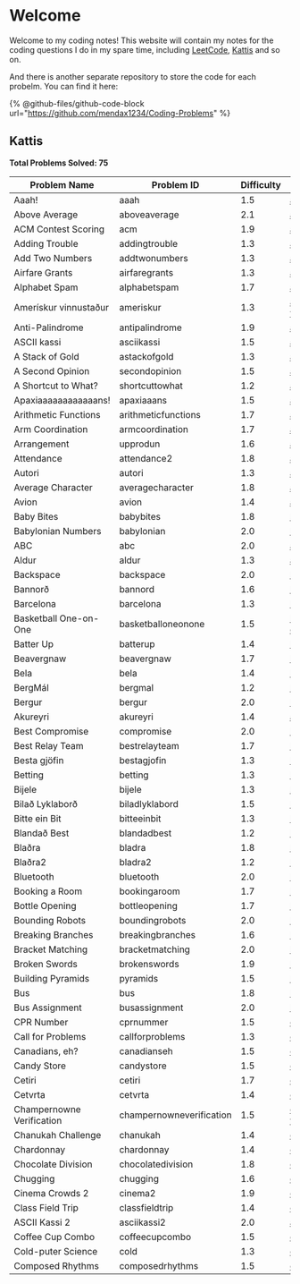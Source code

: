 # Welcome

Welcome to my coding notes! This website will contain my notes for the coding questions I do in my spare time, including [LeetCode](https://leetcode.com/u/mendax1234/), [Kattis](https://open.kattis.com/users/wenbo-daniel-zhu) and so on.

And there is another separate repository to store the code for each probelm. You can find it here:

{% @github-files/github-code-block url="https://github.com/mendax1234/Coding-Problems" %}

## Kattis

**Total Problems Solved: 75**

| Problem Name              | Problem ID               | Difficulty | Explanation                                                                        | Language |
| ------------------------- | ------------------------ | ---------- | ---------------------------------------------------------------------------------- | -------- |
| Aaah!                     | aaah                     | 1.5        | [aaah.md](kattis/easy/aaah.md "mention")                                           | C        |
| Above Average             | aboveaverage             | 2.1        | [above-average.md](kattis/easy/above-average.md "mention")                         | C        |
| ACM Contest Scoring       | acm                      | 1.9        | [acm-contest-scoring.md](kattis/easy/acm-contest-scoring.md "mention")             | C        |
| Adding Trouble            | addingtrouble            | 1.3        | [adding-trouble.md](kattis/easy/adding-trouble.md "mention")                       | C        |
| Add Two Numbers           | addtwonumbers            | 1.3        | [add-two-numbers.md](kattis/easy/add-two-numbers.md "mention")                     | C        |
| Airfare Grants            | airfaregrants            | 1.3        | [airfare-grants.md](kattis/easy/airfare-grants.md "mention")                       | C        |
| Alphabet Spam             | alphabetspam             | 1.7        | [alphabet-spam.md](kattis/easy/alphabet-spam.md "mention")                         | C        |
| Amerískur vinnustaður     | ameriskur                | 1.3        | [ameriskur-vinnustadur.md](kattis/easy/ameriskur-vinnustadur.md "mention")         | C        |
| Anti-Palindrome           | antipalindrome           | 1.9        | [anti-palindrome.md](kattis/easy/anti-palindrome.md "mention")                     | C        |
| ASCII kassi               | asciikassi               | 1.5        | [ascii-kassi.md](kattis/easy/ascii-kassi.md "mention")                             | C        |
| A Stack of Gold           | astackofgold             | 1.3        | [a-stack-of-gold.md](kattis/easy/a-stack-of-gold.md "mention")                     | C        |
| A Second Opinion          | secondopinion            | 1.5        | [a-second-opinion.md](kattis/easy/a-second-opinion.md "mention")                   | C        |
| A Shortcut to What?       | shortcuttowhat           | 1.2        | [a-shortcut-to-what.md](kattis/easy/a-shortcut-to-what.md "mention")               | C        |
| Apaxiaaaaaaaaaaaans!      | apaxiaaans               | 1.5        | [apaxiaaaaaaaaaaaans.md](kattis/easy/apaxiaaaaaaaaaaaans.md "mention")             | C        |
| Arithmetic Functions      | arithmeticfunctions      | 1.7        | [arithmetic-functions.md](kattis/easy/arithmetic-functions.md "mention")           | C        |
| Arm Coordination          | armcoordination          | 1.7        | [arm-coordination.md](kattis/easy/arm-coordination.md "mention")                   | C        |
| Arrangement               | upprodun                 | 1.6        | [arrangement.md](kattis/easy/arrangement.md "mention")                             | C        |
| Attendance                | attendance2              | 1.8        | [attendance.md](kattis/easy/attendance.md "mention")                               | C        |
| Autori                    | autori                   | 1.3        | [autori.md](kattis/easy/autori.md "mention")                                       | C        |
| Average Character         | averagecharacter         | 1.8        | [average-character.md](kattis/easy/average-character.md "mention")                 | C        |
| Avion                     | avion                    | 1.4        | [avion.md](kattis/easy/avion.md "mention")                                         | C        |
| Baby Bites                | babybites                | 1.8        | [baby-bites.md](kattis/easy/baby-bites.md "mention")                               | C        |
| Babylonian Numbers        | babylonian               | 2.0        | [babylonian-numbers.md](kattis/easy/babylonian-numbers.md "mention")               | C        |
| ABC                       | abc                      | 2.0        | [abc.md](kattis/easy/abc.md "mention")                                             | C        |
| Aldur                     | aldur                    | 1.3        | [aldur.md](kattis/easy/aldur.md "mention")                                         | C        |
| Backspace                 | backspace                | 2.0        | [backspace.md](kattis/easy/backspace.md "mention")                                 | C        |
| Bannorð                   | bannord                  | 1.6        | [bannord.md](kattis/easy/bannord.md "mention")                                     | C        |
| Barcelona                 | barcelona                | 1.3        | [barcelona.md](kattis/easy/barcelona.md "mention")                                 | C        |
| Basketball One-on-One     | basketballoneonone       | 1.5        | [basketball-one-on-one.md](kattis/easy/basketball-one-on-one.md "mention")         | C        |
| Batter Up                 | batterup                 | 1.4        | [batter-up.md](kattis/easy/batter-up.md "mention")                                 | C        |
| Beavergnaw                | beavergnaw               | 1.7        | [beavergnaw.md](kattis/easy/beavergnaw.md "mention")                               | C        |
| Bela                      | bela                     | 1.4        | [bela.md](kattis/easy/bela.md "mention")                                           | C        |
| BergMál                   | bergmal                  | 1.2        | [bergmal.md](kattis/easy/bergmal.md "mention")                                     | C        |
| Bergur                    | bergur                   | 2.0        | [bergur.md](kattis/easy/bergur.md "mention")                                       | C        |
| Akureyri                  | akureyri                 | 1.4        | [akureyri.md](kattis/easy/akureyri.md "mention")                                   | C        |
| Best Compromise           | compromise               | 2.0        | [best-compromise.md](kattis/easy/best-compromise.md "mention")                     | C        |
| Best Relay Team           | bestrelayteam            | 1.7        | [best-relay-team.md](kattis/easy/best-relay-team.md "mention")                     | C        |
| Besta gjöfin              | bestagjofin              | 1.3        | [besta-gjofin.md](kattis/easy/besta-gjofin.md "mention")                           | C        |
| Betting                   | betting                  | 1.3        | [betting.md](kattis/easy/betting.md "mention")                                     | C        |
| Bijele                    | bijele                   | 1.3        | [bijele.md](kattis/easy/bijele.md "mention")                                       | C        |
| Bilað Lyklaborð           | biladlyklabord           | 1.5        | [bilad-lyklabord.md](kattis/easy/bilad-lyklabord.md "mention")                     | C        |
| Bitte ein Bit             | bitteeinbit              | 1.3        | [bitte-ein-bit.md](kattis/easy/bitte-ein-bit.md "mention")                         | C        |
| Blandað Best              | blandadbest              | 1.2        | [blandad-best.md](kattis/easy/blandad-best.md "mention")                           | C        |
| Blaðra                    | bladra                   | 1.8        | [bladra.md](kattis/easy/bladra.md "mention")                                       | C        |
| Blaðra2                   | bladra2                  | 1.2        | [bladra2.md](kattis/easy/bladra2.md "mention")                                     | C        |
| Bluetooth                 | bluetooth                | 2.0        | [bluetooth.md](kattis/easy/bluetooth.md "mention")                                 | C        |
| Booking a Room            | bookingaroom             | 1.7        | [booking-a-room.md](kattis/easy/booking-a-room.md "mention")                       | C        |
| Bottle Opening            | bottleopening            | 1.7        | [bottle-opening.md](kattis/easy/bottle-opening.md "mention")                       | C        |
| Bounding Robots           | boundingrobots           | 2.0        | [bounding-robots.md](kattis/easy/bounding-robots.md "mention")                     | C        |
| Breaking Branches         | breakingbranches         | 1.6        | [breaking-branches.md](kattis/easy/breaking-branches.md "mention")                 | C        |
| Bracket Matching          | bracketmatching          | 2.0        | [bracket-matching.md](kattis/easy/bracket-matching.md "mention")                   | C        |
| Broken Swords             | brokenswords             | 1.9        | [broken-swords.md](kattis/easy/broken-swords.md "mention")                         | C        |
| Building Pyramids         | pyramids                 | 1.5        | [building-pyramids.md](kattis/easy/building-pyramids.md "mention")                 | C        |
| Bus                       | bus                      | 1.8        | [bus.md](kattis/easy/bus.md "mention")                                             | C        |
| Bus Assignment            | busassignment            | 2.0        | [bus-assignment.md](kattis/easy/bus-assignment.md "mention")                       | C        |
| CPR Number                | cprnummer                | 1.5        | [cpr-number.md](kattis/easy/cpr-number.md "mention")                               | C        |
| Call for Problems         | callforproblems          | 1.3        | [call-for-problems.md](kattis/easy/call-for-problems.md "mention")                 | C        |
| Canadians, eh?            | canadianseh              | 1.5        | [canadians-eh.md](kattis/easy/canadians-eh.md "mention")                           | C        |
| Candy Store               | candystore               | 1.5        | [candy-store.md](kattis/easy/candy-store.md "mention")                             | C        |
| Cetiri                    | cetiri                   | 1.7        | [cetiri.md](kattis/easy/cetiri.md "mention")                                       | C        |
| Cetvrta                   | cetvrta                  | 1.4        | [cetvrta.md](kattis/easy/cetvrta.md "mention")                                     | C        |
| Champernowne Verification | champernowneverification | 1.5        | [champernowne-verification.md](kattis/easy/champernowne-verification.md "mention") | C        |
| Chanukah Challenge        | chanukah                 | 1.4        | [chanukah-challenge.md](kattis/easy/chanukah-challenge.md "mention")               | C        |
| Chardonnay                | chardonnay               | 1.4        | [chardonnay.md](kattis/easy/chardonnay.md "mention")                               | C        |
| Chocolate Division        | chocolatedivision        | 1.8        | [chocolate-division.md](kattis/easy/chocolate-division.md "mention")               | C        |
| Chugging                  | chugging                 | 1.6        | [chugging.md](kattis/easy/chugging.md "mention")                                   | C        |
| Cinema Crowds 2           | cinema2                  | 1.9        | [cinema-crowds-2.md](kattis/easy/cinema-crowds-2.md "mention")                     | C        |
| Class Field Trip          | classfieldtrip           | 1.4        | [class-field-trip.md](kattis/easy/class-field-trip.md "mention")                   | C        |
| ASCII Kassi 2             | asciikassi2              | 2.0        | [ascii-kassi-2.md](kattis/easy/ascii-kassi-2.md "mention")                         | C        |
| Coffee Cup Combo          | coffeecupcombo           | 1.5        | [coffee-cup-combo.md](kattis/easy/coffee-cup-combo.md "mention")                   | C        |
| Cold-puter Science        | cold                     | 1.3        | [cold-puter-science.md](kattis/easy/cold-puter-science.md "mention")               | C        |
| Composed Rhythms          | composedrhythms          | 1.5        | [composed-rhythms.md](kattis/easy/composed-rhythms.md "mention")                   | C        |
